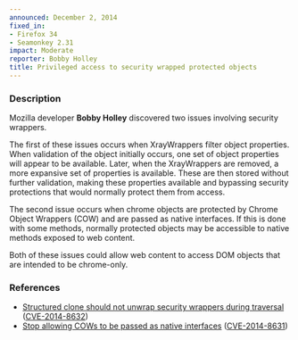 ```yaml
---
announced: December 2, 2014
fixed_in:
- Firefox 34
- Seamonkey 2.31
impact: Moderate
reporter: Bobby Holley
title: Privileged access to security wrapped protected objects
---
```


<h3>Description</h3>

<p>Mozilla developer <strong>Bobby Holley</strong> discovered two issues
involving security wrappers.</p>

<p>The first of these issues occurs when XrayWrappers filter object properties.
When validation of the object initially occurs, one set of object properties
will appear to be available. Later, when the XrayWrappers are removed, a more
expansive set of properties is available. These are then stored without further
validation, making these properties available and bypassing security protections
that would normally protect them from access.
</p>

<p>The second issue occurs when chrome objects are protected by Chrome Object
Wrappers (COW) and are passed as native interfaces. If this is done with some
methods, normally protected objects may be accessible to native methods exposed
to web content.
</p>

<p>Both of these issues could allow web content to access DOM objects that are
intended to be chrome-only.
</p>

<h3>References</h3>

<ul>
  <li><a href="https://bugzilla.mozilla.org/show_bug.cgi?id=1050340">
       Structured clone should not unwrap security wrappers during traversal</a>
(<a href="http://cve.mitre.org/cgi-bin/cvename.cgi?name=CVE-2014-8632"
class="ex-ref">CVE-2014-8632</a>)</li>
  <li><a href="https://bugzilla.mozilla.org/show_bug.cgi?id=821573">
       Stop allowing COWs to be passed as native interfaces</a>
(<a href="http://cve.mitre.org/cgi-bin/cvename.cgi?name=CVE-2014-8631"
class="ex-ref">CVE-2014-8631</a>)</li>
</ul>



